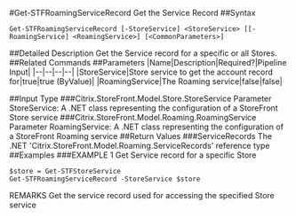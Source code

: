 #Get-STFRoamingServiceRecord
Get the Service Record
##Syntax
```Get-STFRoamingServiceRecord [-StoreService] <StoreService> [[-RoamingService] <RoamingService>] [<CommonParameters>]
```
##Detailed Description
Get the Service record for a specific or all Stores.
##Related Commands
##Parameters
|Name|Description|Required?|Pipeline Input||--|--|--|--||StoreService|Store service to get the account record for|true|true (ByValue)||RoamingService|The Roaming service|false|false|##Input Type
###Citrix.StoreFront.Model.Store.StoreService
Parameter StoreService: A .NET class representing the configuration of a StoreFront Store service
###Citrix.StoreFront.Model.Roaming.RoamingService
Parameter RoamingService: A .NET class representing the configuration of a StoreFront Roaming service
##Return Values
###ServiceRecords
The .NET 'Citrix.StoreFront.Model.Roaming.ServiceRecords' reference type
##Examples
###EXAMPLE 1 Get Service record for a specific Store
```$store = Get-STFStoreService
Get-STFRoamingServiceRecord -StoreService $store
```
REMARKS
Get the service record used for accessing the specified Store service
